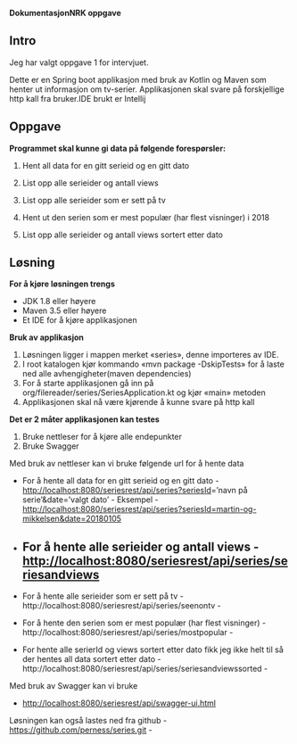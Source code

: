 **DokumentasjonNRK oppgave**

## Intro

Jeg har valgt oppgave 1 for
intervjuet.

Dette er en Spring boot
applikasjon med bruk av Kotlin og
Maven som henter ut informasjon om
tv-serier. Applikasjonen skal svare på
forskjellige http kall fra bruker.IDE
brukt er Intellij

## Oppgave

**Programmet skal kunne gi
data på følgende forespørsler:**

1) Hent all data for en gitt
serieid og en gitt dato

2) List opp alle serieider og
antall views

3) List opp alle serieider som
er sett på tv

4) Hent ut den serien som er
mest populær (har flest visninger) i 2018

5) List opp alle serieider og
antall views sortert etter dato

## Løsning

**For
å kjøre løsningen trengs**

- JDK 1.8 eller høyere 
- Maven 3.5 eller høyere 
- Et IDE for å kjøre
	applikasjonen 

**Bruk av applikasjon**

1. Løsningen ligger i
	mappen merket «series», denne importeres av IDE.  
2. I root katalogen kjør
	kommando «mvn package -DskipTests» for å laste ned alle
	avhengigheter(maven dependencies) 
3. For å starte
	applikasjonen gå inn på org/filereader/series/SeriesApplication.kt
	og kjør «main» metoden 
4. Applikasjonen skal nå
	være kjørende å kunne svare på http kall 

**Det er 2 måter
applikasjonen kan testes**

1. Bruke nettleser for å
	kjøre alle endepunkter 
2. Bruke Swagger 

Med bruk av nettleser kan vi
bruke følgende url for å hente data

- For å hente
	all data for en gitt serieid og en gitt dato - [http://localhost:8080/seriesrest/api/series?](http://localhost:8080/seriesrest/api/series?seriesId)[seriesId](http://localhost:8080/seriesrest/api/series?seriesId)=’navn
	på serie’&date=’valgt dato’ - Eksempel -
	[http://localhost:8080/seriesrest/api/series?seriesId=martin-og-mikkelsen&date=20180105](http://localhost:8080/seriesrest/api/series?seriesId=martin-og-mikkelsen&date=20180105)

- For å hente alle
	serieider og antall views -
	[http://localhost:8080/seriesrest/api/series/seriesandviews](http://localhost:8080/seriesrest/api/series/seriesandviews)
	- 
- For
	å hente alle
	serieider som er sett på tv -
	http://localhost:8080/seriesrest/api/series/seenontv - 
- For
	å hente den
	serien som er mest populær (har flest visninger) -
	http://localhost:8080/seriesrest/api/series/mostpopular - 
- For
	hente alle serierId og views sortert etter dato fikk jeg ikke helt
	til så der hentes all data sortert etter dato -
	http://localhost:8080/seriesrest/api/series/seriesandviewssorted - 

Med bruk av Swagger kan vi
bruke

- [http://localhost:8080/seriesrest/api/swagger-ui.html](http://localhost:8080/seriesrest/api/swagger-ui.html) 

Løsningen kan også lastes
ned fra github - https://github.com/perness/series.git -
